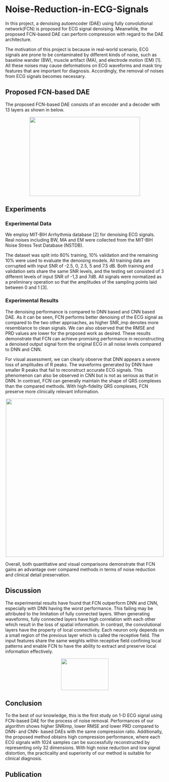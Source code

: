 # Noise-Reduction-in-ECG-Signals

In this project, a denoising autoencoder (DAE) using fully convolutional network(FCN) is proposed for ECG signal denoising. Meanwhile, the proposed FCN-based DAE can perform compression with regard to the DAE architecture. 

The motivation of this project is because in real-world scenario, ECG signals are prone to be contaminated by different kinds of noise, such as baseline wander (BW), muscle artifact (MA), and electrode motion (EM) [1]. All these noises may cause deformations on ECG waveforms and mask tiny features that are important for diagnosis. Accordingly, the removal of noises from ECG signals becomes necessary.

## Proposed FCN-based DAE
The proposed FCN-based DAE consists of an encoder and a decoder with 13 layers as shown in below. 
<div align=center><img width="350" height="250" src="https://github.com/sophie091524/Noise-Reduction-in-ECG-Signals/blob/master/pic/fcn.jpg"/></div>

## Experiments
### Experimental Data
We employ MIT-BIH Arrhythmia database [2] for denoising ECG signals. Real noises including BW, MA and EM were collected from the MIT-BIH Noise Stress Test Database (NSTDB). 

The dataset was split into 80% training, 10% validation and the remaining 10% were used to evaluate the denoising models. All training data are corrupted with input SNR of -2.5, 0, 2.5, 5 and 7.5 dB. Both training and validation sets share the same SNR levels, and the testing set consisted of 3 different levels of input SNR of -1,3 and 7dB. All signals were normalized as a preliminary operation so that the amplitudes of the sampling points laid between 0 and 1 [3].

### Experimental Results
The denoising performance is compared to DNN based and CNN based DAE. As it can be seen, FCN performs better denoising of the ECG signal as compared to the two other approaches, as higher SNR_imp denotes more resemblance to clean signals. We can also observed that the RMSE and PRD values are lower for the proposed work as desired. These results demonstrate that FCN can achieve promising performance in reconstructing a denoised output signal form the original ECG in all noise levels compared to DNN and CNN.


For visual assessment, we can clearly observe that DNN appears a severe loss of amplitudes of R peaks. The waveforms generated by DNN have smaller R peaks that fail to reconstruct accurate ECG signals. This phenomenon can also be observed in CNN but is not as serious as that in DNN. In contrast, FCN can generally maintain the shape of QRS complexes than the compared methods. With high-fidelity QRS complexes, FCN preserve more clinically relevant information. 
<div align=center><img width="500" height="500" src="https://github.com/sophie091524/Noise-Reduction-in-ECG-Signals/blob/master/pic/result.jpg"/></div>

Overall, both quantitative and visual comparisons demonstrate that FCN gains an advantage over compared methods in terms of noise reduction and clinical detail preservation.

## Discussion
The experimental results have found that FCN outperform DNN and CNN, especially with DNN having the worst performance. This failing may be attributed to the limitation of fully connected layers. When generating waveforms, fully connected layers have high correlation with each other which result in the loss of spatial information. In contrast, the convolutional layers have the property of local connectivity. Each neuron only depends on a small region of the previous layer which is called the receptive field. The input features share the same weights within receptive field confining local patterns and enable FCN to have the ability to extract and preserve local information effectively.
<div align=center><img width="150" height="100" src="https://github.com/sophie091524/Noise-Reduction-in-ECG-Signals/blob/master/pic/fcl_cl.jpg"/></div>

## Conclusion
To the best of our knowledge, this is the first study on 1-D ECG signal using FCN-based DAE for the process of noise removal. Performances of our algorithm shows higher SNRimp, lower RMSE and  lower PRD compared to DNN- and CNN- based DAEs with the same compression ratio. Additionally, the proposed method obtains high compression performance, where each ECG signals with 1024 samples can be successfully reconstructed by representing only 32 dimensions. With high noise reduction and low signal distortion, the practicality and superiority of our method is suitable for clinical diagnosis.

## Publication
